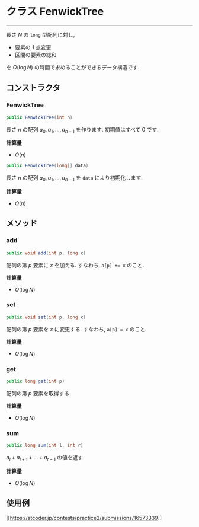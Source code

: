 # クラス FenwickTree
- - -

長さ $N$ の `long` 型配列に対し,

* 要素の $1$ 点変更
* 区間の要素の総和

を $O(\log N)$ の時間で求めることができるデータ構造です.


## コンストラクタ
### FenwickTree
```java
public FenwickTree(int n)
```

長さ $n$ の配列 $a_0, a_1, \dots, a_{n-1}$ を作ります. 初期値はすべて $0$ です.

**計算量**
* $O(n)$

```java
public FenwickTree(long[] data)
```

長さ $n$ の配列 $a_0, a_1, \dots, a_{n-1}$ を `data` により初期化します. 

**計算量**
* $O(n)$

## メソッド
### add
```java
public void add(int p, long x)
```
配列の第 $p$ 要素に $x$ を加える. すなわち, `a[p] += x` のこと.

**計算量**
* $O(\log N)$

### set
```java
public void set(int p, long x)
```
配列の第 $p$ 要素を $x$ に変更する. すなわち, `a[p] = x` のこと.

**計算量**
* $O(\log N)$

### get
```java
public long get(int p)
```
配列の第 $p$ 要素を取得する. 

**計算量**
* $O(\log N)$

### sum
```java
public long sum(int l, int r)
```
$a_l + a_{l+1} + \dots + a_{r-1}$ の値を返す.

**計算量**
* $O(\log N)$

## 使用例
[[https://atcoder.jp/contests/practice2/submissions/16573339]]
